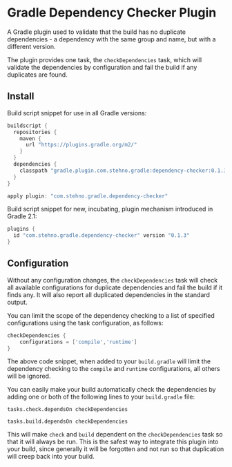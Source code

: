 # Gradle Dependency Checker Plugin

A Gradle plugin used to validate that the build has no duplicate dependencies - a dependency with the same group and name, but with a different version.

The plugin provides one task, the `checkDependencies` task, which will validate the dependencies by configuration and fail the build if any duplicates are found.

## Install 

Build script snippet for use in all Gradle versions:

```groovy
buildscript {
  repositories {
    maven {
      url "https://plugins.gradle.org/m2/"
    }
  }
  dependencies {
    classpath "gradle.plugin.com.stehno.gradle:dependency-checker:0.1.3"
  }
}

apply plugin: "com.stehno.gradle.dependency-checker"
```

Build script snippet for new, incubating, plugin mechanism introduced in Gradle 2.1:

```groovy
plugins {
  id "com.stehno.gradle.dependency-checker" version "0.1.3"
}
```

## Configuration

Without any configuration changes, the `checkDependencies` task will check all available configurations for duplicate dependencies and fail the build 
if it finds any. It will also report all duplicated dependencies in the standard output.

You can limit the scope of the dependency checking to a list of specified configurations using the task configuration, as follows:

```groovy
checkDependencies {
    configurations = ['compile','runtime']
}
```

The above code snippet, when added to your `build.gradle` will limit the dependency checking to the `compile` and `runtime` configurations, all others 
will be ignored.

You can easily make your build automatically check the dependencies by adding one or both of the following lines to your `build.gradle` file:

    tasks.check.dependsOn checkDependencies
    
    tasks.build.dependsOn checkDependencies
    
This will make `check` and `build` dependent on the `checkDependencies` task so that it will always be run. This is the safest way to integrate
this plugin into your build, since generally it will be forgotten and not run so that duplication will creep back into your build.